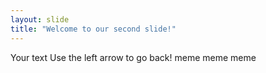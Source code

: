 ```yaml
---
layout: slide 
title: "Welcome to our second slide!"
---
```

Your text 
Use the left arrow to go back! 
meme meme meme